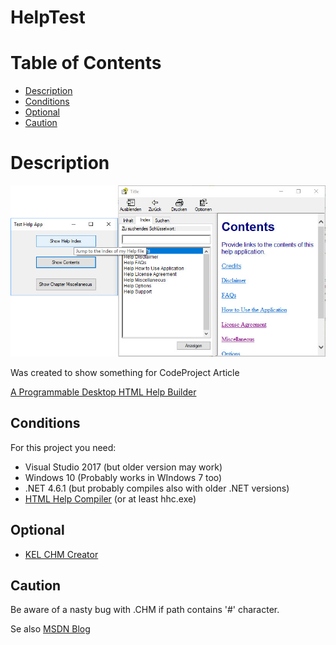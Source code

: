 # HelpTest
# Table of Contents
  * [Description](##Description)
  * [Conditions](##Conditions)
  * [Optional](##Optional)
  * [Caution](##Caution)

# Description

![Screenshot](https://github.com/avogelba/HelpTest/blob/master/Screenshot.jpg)

Was created to show something for CodeProject Article
	
[A Programmable Desktop HTML Help Builder](https://www.codeproject.com/Articles/1233450/A-Programmable-Desktop-HTML-Help-Builder)

## Conditions
For this project you need:

- Visual Studio 2017 (but older version may work)
- Windows 10 (Probably works in WIndows 7 too)
- .NET 4.6.1 (but probably compiles also with older .NET versions)
- [HTML Help Compiler](https://www.microsoft.com/en-us/download/details.aspx?id=21138)
(or at least hhc.exe)

## Optional

- [KEL CHM Creator](https://dumah7.wordpress.com/2009/02/17/kel-chm-creator-v-1-4-0-0/)

## Caution
Be aware of a nasty bug with .CHM if path contains '#' character.

Se also [MSDN Blog](https://blogs.msdn.microsoft.com/neerajag/2006/04/26/ever-wondered-why-your-chm-files-does-not-work/)

